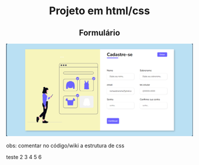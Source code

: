 <h1 align=center>Projeto em html/css </h1>


<h2 align=center>Formulário</h2>

<div align=center>
    <img src="/formularios/cadastro-paginteira/assets/img/resultado-pc.png" alt="resultado-pc">
</div>


obs: comentar no código/wiki a estrutura de css

teste
2
3
4
5
6
